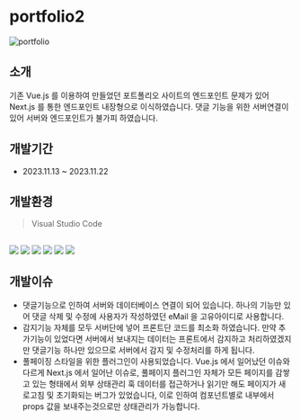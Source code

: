 # portfolio2

![portfolio](https://github.com/Sovidi/portfolio2/assets/133857264/e7ad4fa2-8bba-4396-9134-18834a225248)

## 소개

기존 Vue.js 를 이용하여 만들었던 포트폴리오 사이트의 엔드포인트 문제가 있어 Next.js 를 통한 엔드포인트 내장형으로 이식하였습니다.
댓글 기능을 위한 서버연결이 있어 서버와 엔드포인트가 불가피 하였습니다.

## 개발기간

- 2023.11.13 ~ 2023.11.22

## 개발환경
> Visual Studio Code

##
![](https://img.shields.io/badge/javascript-F7DF1E.svg?&style=for-the-badge&logo=javascript&logoColor=ffffff)
![](https://img.shields.io/badge/html5-E34F26.svg?&style=for-the-badge&logo=html5&logoColor=ffffff)
![](https://img.shields.io/badge/next.js-000000.svg?&style=for-the-badge&logo=nextdotjs&logoColor=ffffff)
![](https://img.shields.io/badge/sass-CC6699.svg?&style=for-the-badge&logo=sass&logoColor=ffffff)
![](https://img.shields.io/badge/express-000000.svg?&style=for-the-badge&logo=express&logoColor=ffffff)
![](https://img.shields.io/badge/mongodb-47A248.svg?&style=for-the-badge&logo=mongodb&logoColor=ffffff)


## 개발이슈
- 댓글기능으로 인하여 서버와 데이터베이스 연결이 되어 있습니다. 하나의 기능만 있어 댓글 삭제 및 수정에 사용자가 작성하였던 eMail 을 고유아이디로 사용합니다.
- 감지기능 자체를 모두 서버단에 넣어 프론트단 코드를 최소화 하였습니다. 만약 추가기능이 있었다면 서버에서 보내지는 데이터는 프론트에서 감지하고 처리하였겠지만 댓글기능 하나만 있으므로 서버에서 감지 및 수정처리를 하게 됩니다.
- 풀페이징 스타일을 위한 플러그인이 사용되었습니다. Vue.js 에서 일어났던 이슈와 다르게 Next.js 에서 일어난 이슈로, 풀페이지 플러그인 자체가 모든 페이지를 감쌓고 있는 형태에서 외부 상태관리 훅 데이터를 접근하거나 읽기만 해도 페이지가 새로고침 및 초기화되는 버그가 있었습니다, 이로 인하여 컴포넌트별로 내부에서 props 값을 보내주는것으로만 상태관리가 가능합니다.
